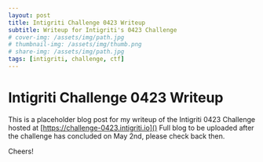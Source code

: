 ```yaml
---
layout: post
title: Intigriti Challenge 0423 Writeup
subtitle: Writeup for Intigriti's 0423 Challenge
# cover-img: /assets/img/path.jpg
# thumbnail-img: /assets/img/thumb.png
# share-img: /assets/img/path.jpg
tags: [intigriti, challenge, ctf]
---
```


# Intigriti Challenge 0423 Writeup
This is a placeholder blog post for my writeup of the Intigriti 0423 Challenge hosted at [https://challenge-0423.intigriti.io]()
Full blog to be uploaded after the challenge has concluded on May 2nd, please check back then.

Cheers!
